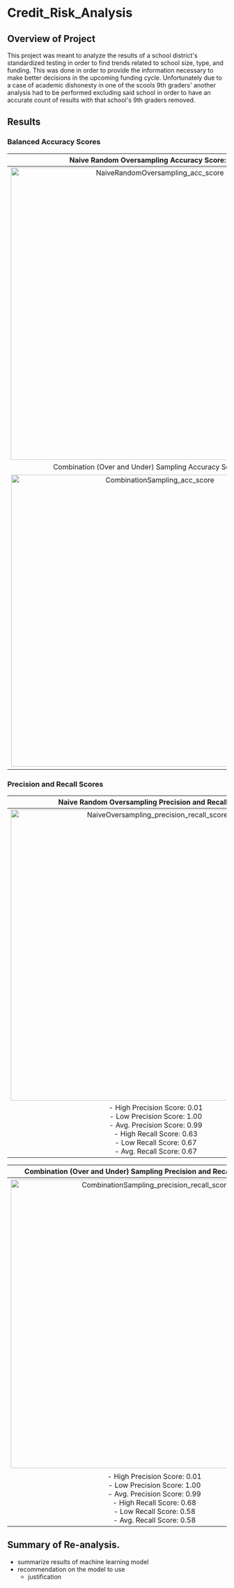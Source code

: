 # Credit_Risk_Analysis

## Overview of Project

This project was meant to analyze the results of a school district's standardized testing in order to find trends related to school size, type, and funding. This was done in order to provide the information necessary to make better decisions in the upcoming funding cycle. Unfortunately due to a case of academic dishonesty in one of the scools 9th graders' another analysis had to be performed excluding said school in order to have an accurate count of results with that school's 9th graders removed.

## Results 

### Balanced Accuracy Scores
Naive Random Oversampling Accuracy Score: 0.65 |  SMOTE Oversampling Accuracy Score: 0.64 | Undersampling Accuracy score: 0.52
:-------------------------:|:-------------------------:|:--------------------:
<img width="669" alt="NaiveRandomOversampling_acc_score" src="https://user-images.githubusercontent.com/89175578/155903914-6a340e07-6364-493d-a803-e5745c72c7c2.png">| <img width="667" alt="SMOTEOversampling_acc_score" src="https://user-images.githubusercontent.com/89175578/155903928-115a12fe-11fe-4d33-9e88-1943b4ebf74f.png">| <img width="665" alt="Undersampling_acc_score" src="https://user-images.githubusercontent.com/89175578/155903940-31275afb-5209-470d-b35a-5d4e2a711cf3.png">
Combination (Over and Under) Sampling Accuracy Score: 0.63 | Balanced Random Forest Classifier Accuracy Score: 0.79 | Easy Ensemble AdaBoost Classifier Accuracy Score: 0.93
<img width="668" alt="CombinationSampling_acc_score" src="https://user-images.githubusercontent.com/89175578/155903869-ddbabf72-ea99-4840-851f-45c75a0a6fd3.png">| <img width="672" alt="BalanceRandomForestClassifier_acc_score" src="https://user-images.githubusercontent.com/89175578/155903855-dd1dc5c0-8049-4ed6-8050-67b1ee166483.png"> | <img width="662" alt="EasyEnsembleAdaBoostClassifier_acc_score" src="https://user-images.githubusercontent.com/89175578/155903887-4405c232-216c-4ed3-8f77-1ec969356ff2.png">

### Precision and Recall Scores 
Naive Random Oversampling Precision and Recall Scores        |  SMOTE Oversampling Precision and Recall Scores Scores | Undersampling Precision and Recall Scores scores
:-------------------------:|:-------------------------:|:--------------------:
<img width="666" alt="NaiveOversampling_precision_recall_scores" src="https://user-images.githubusercontent.com/89175578/155903985-c1ecc80a-5de5-4de0-9f09-2d16ed479f73.png">| <img width="663" alt="SMOTEOversampling_precision_recall_scores" src="https://user-images.githubusercontent.com/89175578/155903993-ff60fd0e-8a6a-424d-b108-04f6a89170d4.png">|<img width="666" alt="Undersampling_precision_recall_scores" src="https://user-images.githubusercontent.com/89175578/155904001-861c2fc0-fb76-4804-829b-4b49470b768b.png">
|- High Precision Score: 0.01 </br> - Low Precision Score: 1.00 </br> - Avg. Precision Score: 0.99 </br> - High Recall Score: 0.63 </br> - Low Recall Score: 0.67 </br> - Avg. Recall Score: 0.67 |- High Precision Score: 0.01 </br> - Low Precision Score: 1.00 </br> - Avg. Precision Score: 0.99 </br> - High Recall Score: 0.62 </br> - Low Recall Score: 0.66 </br> - Avg. Recall Score: 0.66 |- High Precision Score: 0.01 </br> - Low Precision Score: 1.00 </br> - Avg. Precision Score: 0.99 </br> - High Recall Score: 0.57 </br> - Low Recall Score: 0.46 </br> - Avg. Recall Score: 0.46|

Combination (Over and Under) Sampling Precision and Recall Scores Scores | Balanced Random Forest Classifier Precision and Recall Scores Score | Easy Ensemble AdaBoost Classifier Precision and Recall Scores Score
:-------------------------:|:-------------------------:|:--------------------:
<img width="660" alt="CombinationSampling_precision_recall_scores" src="https://user-images.githubusercontent.com/89175578/155904011-f3d0a807-f488-46b1-885e-7d681034b184.png">|<img width="663" alt="BalancedRandomForestClassifier_precision_recall_scores" src="https://user-images.githubusercontent.com/89175578/155904028-1b01927f-3e33-471c-99b0-43befe5d49f1.png">|<img width="665" alt="EasyEnsembleAdaBoostClassifier_precision_recall_scores" src="https://user-images.githubusercontent.com/89175578/155904034-19610053-1ece-49e9-aff6-367ff933bc66.png">
|- High Precision Score: 0.01 </br> - Low Precision Score: 1.00 </br> - Avg. Precision Score: 0.99 </br> - High Recall Score: 0.68 </br> - Low Recall Score: 0.58 </br> - Avg. Recall Score: 0.58 |- High Precision Score: 0.04 </br> - Low Precision Score:  1.00 </br> - Avg. Precision Score: 0.99 </br> - High Recall Score: 0.67 </br> - Low Recall Score: 0.91 </br> - Avg. Recall Score: 0.91 |- High Precision Score: 0.07 </br> - Low Precision Score: 1.00 </br> - Avg. Precision Score: 0.99 </br> - High Recall Score: 0.91 </br> - Low Recall Score: 0.94 </br> - Avg. Recall Score: 0.94 |


## Summary of Re-analysis.

- summarize results of machine learning model
- recommendation on the model to use
    - justification 

